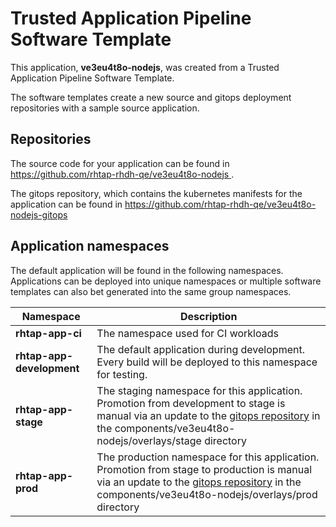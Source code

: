 # Trusted Application Pipeline Software Template

This application, **ve3eu4t8o-nodejs**, was created from a Trusted Application Pipeline Software Template.

The software templates create a new source and gitops deployment repositories with a sample source application. 

## Repositories

The source code for your application can be found in [https://github.com/rhtap-rhdh-qe/ve3eu4t8o-nodejs ](https://github.com/rhtap-rhdh-qe/ve3eu4t8o-nodejs ).
 
The gitops repository, which contains the kubernetes manifests for the application can be found in 
[https://github.com/rhtap-rhdh-qe/ve3eu4t8o-nodejs-gitops ](https://github.com/rhtap-rhdh-qe/ve3eu4t8o-nodejs-gitops ) 

## Application namespaces 

The default application will be found in the following namespaces. Applications can be deployed into unique namespaces or multiple software templates can also bet generated into the same group namespaces.  

|  Namespace   |  Description   |  
| -------- | -------- |
| **rhtap-app-ci** | The namespace used for CI workloads |
| **rhtap-app-development** | The default application during development. Every build will be deployed to this namespace for testing. |
| **rhtap-app-stage** | The staging namespace for this application. Promotion from development to stage is manual via an update to the [gitops repository](https://github.com/rhtap-rhdh-qe/ve3eu4t8o-nodejs-gitops ) in the components/ve3eu4t8o-nodejs/overlays/stage directory |
| **rhtap-app-prod** | The production namespace for this application. Promotion from stage to production is manual via an update to the [gitops repository](https://github.com/rhtap-rhdh-qe/ve3eu4t8o-nodejs-gitops ) in the components/ve3eu4t8o-nodejs/overlays/prod directory |